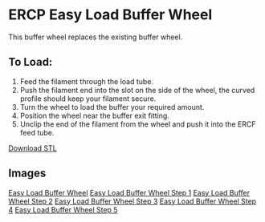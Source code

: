 # ERCP Easy Load Buffer Wheel

This buffer wheel replaces the existing buffer wheel.

## To Load:
1) Feed the filament through the load tube.
2) Push the filament end into the slot on the side of the wheel, the curved profile should keep your filament secure.
3) Turn the wheel to load the buffer your required amount.
4) Position the wheel near the buffer exit fitting.
5) Unclip the end of the filament from the wheel and push it into the ERCF feed tube.

[Download STL](STL/%5Ba%5D_Buffer_Wheel_Easy_Load.stl)

## Images
[Easy Load Buffer Wheel](./images/ercf_ez_load_001.jpg)
[Easy Load Buffer Wheel Step 1](./images/ercf_ez_load_002.jpg)
[Easy Load Buffer Wheel Step 2](./images/ercf_ez_load_003.jpg)
[Easy Load Buffer Wheel Step 3](./images/ercf_ez_load_004.jpg)
[Easy Load Buffer Wheel Step 4](./images/ercf_ez_load_005.jpg)
[Easy Load Buffer Wheel Step 5](./images/ercf_ez_load_006.jpg)
